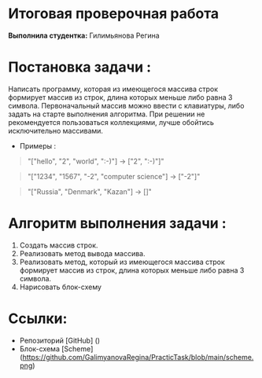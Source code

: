# Итоговая проверочная работа
__Выполнила студентка:__ Гилимьянова Регина

# Постановка задачи :
  Написать программу, которая из имеющегося массива строк формирует массив из строк, длина которых меньше либо равна 3 символа. 
  Первоначальный массив можно ввести с клавиатуры, либо задать на старте выполнения алгоритма. 
  При решении не рекомендуется пользоваться коллекциями, лучше обойтись исключительно массивами.

 * Примеры :
>"["hello", "2", "world", ":-)"] -> ["2", ":-)"]"

>"["1234", "1567", "-2", "computer science"] -> ["-2"]"

>"["Russia", "Denmark", "Kazan"] -> []"


# Алгоритм выполнения задачи :
 1. Cоздать массив строк.
 2. Реализовать метод вывода массива.
 3. Реализовать метод, который из имеющегося массива строк формирует массив из строк, длина которых меньше либо равна 3 символа.
 4. Нарисовать блок-схему

# Ссылки:
* Репозиторий [GitHub] ()
* Блок-схема  [Scheme] (https://github.com/GalimyanovaRegina/PracticTask/blob/main/scheme.png)
